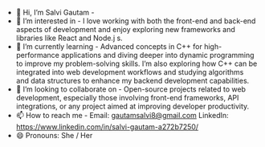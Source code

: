 - 👋 Hi, I’m Salvi Gautam - 
- 👀 I’m interested in - I love working with both the front-end and back-end aspects of development and enjoy exploring new frameworks and libraries like React and Node.j s.
- 🌱 I’m currently learning - Advanced concepts in C++ for high-performance applications and diving deeper into dynamic programming to improve my problem-solving skills. I’m also exploring how C++ can be integrated into web development workflows and studying algorithms and data structures to enhance my backend development capabilities. 
- 💞️ I’m looking to collaborate on - Open-source projects related to web development, especially those involving front-end frameworks, API integrations, or any project aimed at improving developer productivity.
- 📫 How to reach me - Email: gautamsalvi8@gmail.com
LinkedIn: https://www.linkedin.com/in/salvi-gautam-a272b7250/
- 😄 Pronouns: She / Her

<!---
gautamsalvi04/gautamsalvi04 is a ✨ special ✨ repository because its `README.md` (this file) appears on your GitHub profile.
You can click the Preview link to take a look at your changes.
--->
